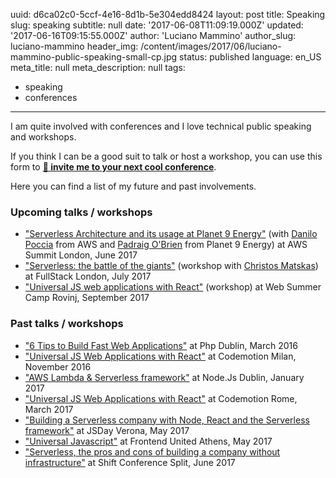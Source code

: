 uuid:             d6ca02c0-5ccf-4e16-8d1b-5e304edd8424
layout:           post
title:            Speaking
slug:             speaking
subtitle:         null
date:             '2017-06-08T11:09:19.000Z'
updated:          '2017-06-16T09:15:55.000Z'
author:           'Luciano Mammino'
author_slug:      luciano-mammino
header_img:       /content/images/2017/06/luciano-mammino-public-speaking-small-cp.jpg
status:           published
language:         en_US
meta_title:       null
meta_description: null
tags:
  - speaking
  - conferences

---

I am quite involved with conferences and I love technical public speaking and workshops.

If you think I can be a good suit to talk or host a workshop, you can use this form to [**📩 invite me to your next cool conference**](loige.link/invite-me-to-a-conference).

Here you can find a list of my future and past involvements.

### Upcoming talks / workshops

- ["Serverless Architecture and its usage at Planet 9 Energy"](https://aws.amazon.com/summits/london/sessions)  (with [Danilo Poccia](https://twitter.com/danilop) from AWS and [Padraig O'Brien](https://twitter.com/Podgeypoos79) from Planet 9 Energy) at AWS Summit London, June 2017
- ["Serverless: the battle of the giants"](https://skillsmatter.com/conferences/8264-fullstack-2017-the-conference-on-javascript-node-and-internet-of-things#program)  (workshop with [Christos Matskas](https://cmatskas.com/)) at FullStack London, July 2017
- ["Universal JS web applications with React"](http://2017.websummercamp.com/JS) (workshop) at Web Summer Camp Rovinj, September 2017

### Past talks / workshops

- ["6 Tips to Build Fast Web Applications"](http://loige.co/6-tips-to-build-fast-web-applications-php-dublin-march-2016-talk/) at Php Dublin, March 2016
- ["Universal JS Web Applications with React"](http://loige.co/my-universal-javascript-web-applications-talk-at-codemotion-milan-2016-2/) at Codemotion Milan, November 2016
- ["AWS Lambda & Serverless framework"](http://loige.co/my-serverless-aws-lambda-talk-at-nodejs-dublin-january-2017/) at Node.Js Dublin, January 2017
- ["Universal JS Web Applications with React"](http://loige.co/my-universal-javascript-web-applications-talk-at-codemotion-rome-2017/) at Codemotion Rome, March 2017
- ["Building a Serverless company with Node, React and the Serverless framework"](https://2017.jsday.it/talks.html) at JSDay Verona, May 2017
- ["Universal Javascript"](http://frontendunited.org/) at Frontend United Athens, May 2017
- ["Serverless, the pros and cons of building a company without infrastructure"](http://loige.co/my-serverless-talk-at-shift-conference-in-split/) at Shift Conference Split, June 2017
